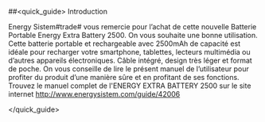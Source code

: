 ##<quick_guide> Introduction

Energy Sistem#trade# vous remercie pour l’achat de cette nouvelle Batterie Portable Energy Extra Battery 2500. On vous souhaite une bonne utilisation. Cette batterie portable et rechargeable avec 2500mAh de capacité est idéale pour recharger votre smartphone, tablettes, lecteurs multimédia ou d’autres appareils électroniques. Câble intégré, design très léger et format de poche. On vous conseille de lire le présent manuel de l’utilisateur pour profiter du produit d’une manière sûre et en profitant de ses fonctions. Trouvez le manuel complet de l'ENERGY EXTRA BATTERY 2500 sur le site internet http://www.energysistem.com/guide/42006

</quick_guide>
